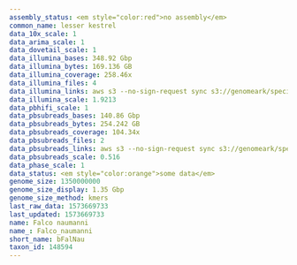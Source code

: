 ```yaml
---
assembly_status: <em style="color:red">no assembly</em>
common_name: lesser kestrel
data_10x_scale: 1
data_arima_scale: 1
data_dovetail_scale: 1
data_illumina_bases: 348.92 Gbp
data_illumina_bytes: 169.136 GB
data_illumina_coverage: 258.46x
data_illumina_files: 4
data_illumina_links: aws s3 --no-sign-request sync s3://genomeark/species/Falco_naumanni/bFalNau2/genomic_data/illumina/ .<br>aws s3 --no-sign-request sync s3://genomeark/species/Falco_naumanni/bFalNau3/genomic_data/illumina/ .<br>
data_illumina_scale: 1.9213
data_pbhifi_scale: 1
data_pbsubreads_bases: 140.86 Gbp
data_pbsubreads_bytes: 254.242 GB
data_pbsubreads_coverage: 104.34x
data_pbsubreads_files: 2
data_pbsubreads_links: aws s3 --no-sign-request sync s3://genomeark/species/Falco_naumanni/bFalNau1/genomic_data/pacbio/ . --exclude "*ccs.bam*"<br>
data_pbsubreads_scale: 0.516
data_phase_scale: 1
data_status: <em style="color:orange">some data</em>
genome_size: 1350000000
genome_size_display: 1.35 Gbp
genome_size_method: kmers
last_raw_data: 1573669733
last_updated: 1573669733
name: Falco naumanni
name_: Falco_naumanni
short_name: bFalNau
taxon_id: 148594
---
```

